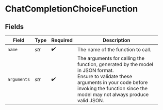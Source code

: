 # ChatCompletionChoiceFunction


## Fields

| Field                                                                                                                                                                                                           | Type                                                                                                                                                                                                            | Required                                                                                                                                                                                                        | Description                                                                                                                                                                                                     |
| --------------------------------------------------------------------------------------------------------------------------------------------------------------------------------------------------------------- | --------------------------------------------------------------------------------------------------------------------------------------------------------------------------------------------------------------- | --------------------------------------------------------------------------------------------------------------------------------------------------------------------------------------------------------------- | --------------------------------------------------------------------------------------------------------------------------------------------------------------------------------------------------------------- |
| `name`                                                                                                                                                                                                          | *str*                                                                                                                                                                                                           | :heavy_check_mark:                                                                                                                                                                                              | The name of the function to call.                                                                                                                                                                               |
| `arguments`                                                                                                                                                                                                     | *str*                                                                                                                                                                                                           | :heavy_check_mark:                                                                                                                                                                                              | The arguments for calling the function, generated by the model in JSON format.<br/>Ensure to validate these arguments in your code before invoking the function since the model may not always produce valid JSON.<br/> |